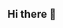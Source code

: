 ## Hi there 👋

<!--
**yonghyewon/yonghyewon** is a ✨ _special_ ✨ repository because its `README.md` (this file) appears on your GitHub profile.

  <div align=center>
	
  [![Hits](https://hits.seeyoufarm.com/api/count/incr/badge.svg?url=https%3A%2F%2Fgithub.com%2Fzzsza)](https://hits.seeyoufarm.com) 
	
  </div>
